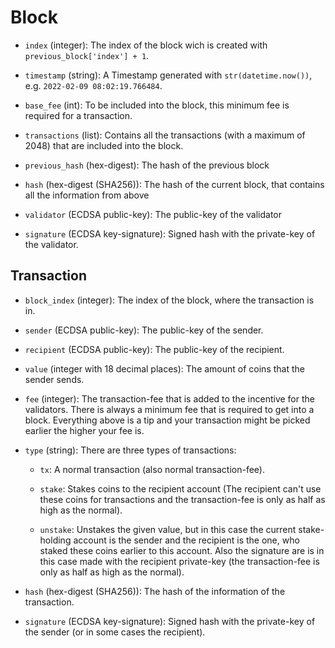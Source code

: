 # Block
- `index` (integer): The index of the block wich is created with `previous_block['index'] + 1`.

- `timestamp` (string): A Timestamp generated with `str(datetime.now())`, e.g. `2022-02-09 08:02:19.766484`.

- `base_fee` (int): To be included into the block, this minimum fee is required for a transaction.

- `transactions` (list): Contains all the transactions (with a maximum of 2048) that are included into the block.

- `previous_hash` (hex-digest): The hash of the previous block

- `hash` (hex-digest (SHA256)): The hash of the current block, that contains all the information from above

- `validator` (ECDSA public-key): The public-key of the validator

- `signature` (ECDSA key-signature): Signed hash with the private-key of the validator.


## Transaction
- `block_index` (integer): The index of the block, where the transaction is in.

- `sender` (ECDSA public-key): The public-key of the sender.

- `recipient` (ECDSA public-key): The public-key of the recipient.

- `value` (integer with 18 decimal places): The amount of coins that the sender sends.

- `fee` (integer): The transaction-fee that is added to the incentive for the validators. There is always a minimum fee that is required to get into a block. Everything above is a tip and your transaction might be picked earlier the higher your fee is.

- `type` (string): There are three types of transactions:
  - `tx`: A normal transaction (also normal transaction-fee).

  - `stake`: Stakes coins to the recipient account (The recipient can't use these coins for transactions and the transaction-fee is only as half as high as the normal).

  - `unstake`: Unstakes the given value, but in this case the current stake-holding account is the sender and the recipient is the one, who staked these coins earlier to this account. Also the signature are is in this case made with the recipient private-key (the transaction-fee is only as half as high as the normal).

- `hash` (hex-digest (SHA256)): The hash of the information of the transaction.

- `signature` (ECDSA key-signature): Signed hash with the private-key of the sender (or in some cases the recipient).
